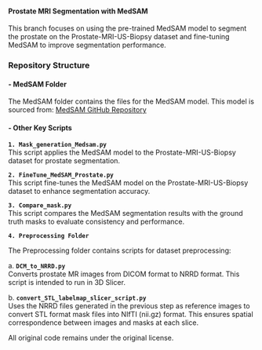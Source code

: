 #### Prostate MRI Segmentation with MedSAM

This branch focuses on using the pre-trained MedSAM model to segment the prostate on the Prostate-MRI-US-Biopsy dataset and fine-tuning MedSAM to improve segmentation performance.

### Repository Structure

#### - MedSAM Folder

The MedSAM folder contains the files for the MedSAM model. This model is sourced from: [MedSAM GitHub Repository](https://github.com/bowang-lab/MedSAM)

#### - Other Key Scripts

**`1. Mask_generation_Medsam.py`**  
This script applies the MedSAM model to the Prostate-MRI-US-Biopsy dataset for prostate segmentation.

**`2. FineTune_MedSAM_Prostate.py`**  
This script fine-tunes the MedSAM model on the Prostate-MRI-US-Biopsy dataset to enhance segmentation accuracy.

**`3. Compare_mask.py`**  
This script compares the MedSAM segmentation results with the ground truth masks to evaluate consistency and performance.

**`4. Preprocessing Folder`**  

The Preprocessing folder contains scripts for dataset preprocessing:

a. **`DCM_to_NRRD.py`**  
   Converts prostate MR images from DICOM format to NRRD format. This script is intended to run in 3D Slicer.

b. **`convert_STL_labelmap_slicer_script.py`**  
   Uses the NRRD files generated in the previous step as reference images to convert STL format mask files into NIfTI (nii.gz) format. This ensures spatial correspondence between images and masks at each slice.



All original code remains under the original license.
